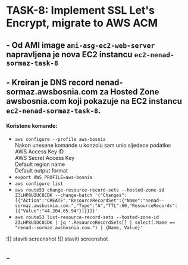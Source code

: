 # TASK-8: Implement SSL Let's Encrypt, migrate to AWS ACM  
   
## - Od AMI image `ami-asg-ec2-web-server` napravljena je nova EC2 instancu `ec2-nenad-sormaz-task-8`  

## - Kreiran je DNS record nenad-sormaz.awsbosnia.com za Hosted Zone awsbosnia.com koji pokazuje na EC2 instancu `ec2-nenad-sormaz-task-8`. 

#### Koristene komande:
- `aws configure --profile aws-bosnia`  
Nakon unesene komande u konzolu sam unio sljedece podatke:  
    AWS Access Key ID  
    AWS Secret Access Key  
    Default region name  
    Default output format  
- `export AWS_PROFILE=aws-bosnia`  
- `aws configure list`  
- `aws route53 change-resource-record-sets --hosted-zone-id Z3LHP8UIUC8CDK --change-batch '{"Changes":[{"Action":"CREATE","ResourceRecordSet":{"Name":"nenad--sormaz.awsbosnia.com.","Type":"A","TTL":60,"ResourceRecords":[{"Value":"44.204.65.94"}]}}]}'`  
- `aws route53 list-resource-record-sets --hosted-zone-id Z3LHP8UIUC8CDK | jq '.ResourceRecordSets[] | select(.Name == "nenad--sormaz.awsbosnia.com.") | {Name, Value}'`

![] staviti screenshot
![] staviti screenshot

## - 
